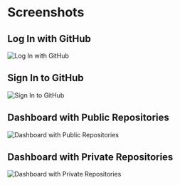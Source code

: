 # Screenshots

## Log In with GitHub
![Log In with GitHub](https://user-images.githubusercontent.com/29828129/103389968-33a3f180-4acf-11eb-91e1-d497407df387.png)

## Sign In to GitHub
![Sign In to GitHub](https://user-images.githubusercontent.com/29828129/103390043-7f569b00-4acf-11eb-8653-79e5a6dadedb.png)

## Dashboard with Public Repositories
![Dashboard with Public Repositories](https://user-images.githubusercontent.com/29828129/103390064-9e552d00-4acf-11eb-9b03-df95db5fe591.png)

## Dashboard with Private Repositories
![Dashboard with Private Repositories](https://user-images.githubusercontent.com/29828129/103390075-b3ca5700-4acf-11eb-9c3f-4d5ecf4fd106.png)

